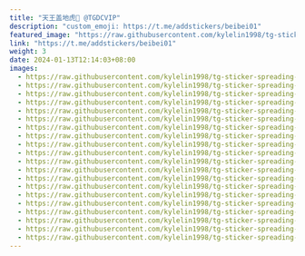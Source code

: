 ```yaml
---
title: "天王盖地虎👹 @TGDCVIP"
description: "custom_emoji: https://t.me/addstickers/beibei01"
featured_image: "https://raw.githubusercontent.com/kylelin1998/tg-sticker-spreading-worldwide-images/main/img/738e4186-3732-4a3a-b0b0-6fbc730f7490.jpg"
link: "https://t.me/addstickers/beibei01"
weight: 3
date: 2024-01-13T12:14:03+08:00
images:
  - https://raw.githubusercontent.com/kylelin1998/tg-sticker-spreading-worldwide-images/main/img/738e4186-3732-4a3a-b0b0-6fbc730f7490.jpg
  - https://raw.githubusercontent.com/kylelin1998/tg-sticker-spreading-worldwide-images/main/img/48d92a18-b2de-4c89-8e9f-08153cdd24ca.jpg
  - https://raw.githubusercontent.com/kylelin1998/tg-sticker-spreading-worldwide-images/main/img/c5671fda-3815-4275-b6ba-4cf453f14b15.jpg
  - https://raw.githubusercontent.com/kylelin1998/tg-sticker-spreading-worldwide-images/main/img/b5245232-b251-4f45-b962-561b4ede0d5a.jpg
  - https://raw.githubusercontent.com/kylelin1998/tg-sticker-spreading-worldwide-images/main/img/c96dda91-5d23-4e83-973c-eafb69e18531.jpg
  - https://raw.githubusercontent.com/kylelin1998/tg-sticker-spreading-worldwide-images/main/img/18720301-be06-4edc-837a-d4c73ddcf6fa.jpg
  - https://raw.githubusercontent.com/kylelin1998/tg-sticker-spreading-worldwide-images/main/img/cc01da36-7ed3-4005-9825-727a99a02d4e.jpg
  - https://raw.githubusercontent.com/kylelin1998/tg-sticker-spreading-worldwide-images/main/img/2c2e30bd-2a18-4b24-8317-fc38b9c8488f.jpg
  - https://raw.githubusercontent.com/kylelin1998/tg-sticker-spreading-worldwide-images/main/img/dfacbb15-24ba-4ac3-a3e6-db173a8b5189.jpg
  - https://raw.githubusercontent.com/kylelin1998/tg-sticker-spreading-worldwide-images/main/img/5b55fba7-10a2-4684-a21d-252c105ce2d7.jpg
  - https://raw.githubusercontent.com/kylelin1998/tg-sticker-spreading-worldwide-images/main/img/c7e47d02-5ca8-4b9b-8118-8a9b5c95eef9.jpg
  - https://raw.githubusercontent.com/kylelin1998/tg-sticker-spreading-worldwide-images/main/img/bb891ad5-09af-452e-bb7e-160d172d8dde.jpg
  - https://raw.githubusercontent.com/kylelin1998/tg-sticker-spreading-worldwide-images/main/img/6ec85574-7029-4c60-9853-93ac6cada57b.jpg
  - https://raw.githubusercontent.com/kylelin1998/tg-sticker-spreading-worldwide-images/main/img/66ce6bd6-74da-4264-8045-28fc0d80989f.jpg
  - https://raw.githubusercontent.com/kylelin1998/tg-sticker-spreading-worldwide-images/main/img/383babe6-7dd2-4403-93fa-710e2b0448b8.jpg
  - https://raw.githubusercontent.com/kylelin1998/tg-sticker-spreading-worldwide-images/main/img/35f6bc3a-b3d4-4320-a642-4b4cad0bc128.jpg
  - https://raw.githubusercontent.com/kylelin1998/tg-sticker-spreading-worldwide-images/main/img/8a7d9cb0-35e6-4caf-baa3-d90d0d4c453e.jpg
  - https://raw.githubusercontent.com/kylelin1998/tg-sticker-spreading-worldwide-images/main/img/4b87cacc-da04-4875-aeb2-dc330fad7c72.jpg
  - https://raw.githubusercontent.com/kylelin1998/tg-sticker-spreading-worldwide-images/main/img/8f767fc3-cd9d-451f-b70a-cf963aa05dfc.jpg
  - https://raw.githubusercontent.com/kylelin1998/tg-sticker-spreading-worldwide-images/main/img/0f93f526-9436-4e8b-aae8-832a1bee5eb4.jpg
---
```

